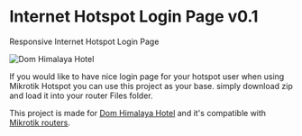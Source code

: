 # Internet Hotspot Login Page v0.1
Responsive Internet Hotspot Login Page

![Dom Himalaya Hotel](/img/front.png)

If you would like to have nice login page for your hotspot user when using Mikrotik Hotspot you can use this project as your base. simply download zip and load it into your router Files folder.

This project is made for [Dom Himalaya Hotel](https://domhimalayahotel.com) and it's compatible with [Mikrotik routers](http://www.mikrotik.com).

